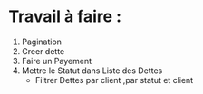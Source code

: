 # Travail à faire : 
1. Pagination
2. Creer dette 
3. Faire un Payement
4. Mettre le Statut dans Liste des Dettes
    - Filtrer Dettes par client ,par statut et  client
